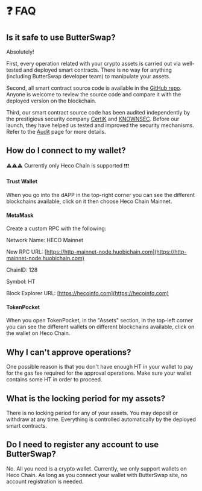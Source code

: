 # ❓ FAQ

## Is it safe to use ButterSwap?

Absolutely!

First, every operation related with your crypto assets is carried out via well-tested and deployed smart contracts. There is no way for anything \(including ButterSwap developer team\) to manipulate your assets.

Second, all smart contract source code is available in the [GitHub repo](https://github.com/butter-swap). Anyone is welcome to review the source code and compare it with the deployed version on the blockchain.

Third, our smart contract source code has been audited independently by the prestigious security company [CertiK](https://www.certik.io/) and [KNOWNSEC](https://www.yunaq.com). Before our launch, they have helped us tested and improved the security mechanisms. Refer to the [Audit](audit.md) page for more details.

## How do I connect to my wallet?

⚠️⚠️⚠️ Currently only Heco Chain is supported ❗️❗️❗️

#### Trust Wallet

When you go into the dAPP in the top-right corner you can see the different blockchains available, click on it then choose Heco Chain Mainnet.



#### MetaMask

Create a custom RPC with the following:

Network Name: HECO Mainnet

New RPC URL: [https://http-mainnet-node.huobichain.com](https://http-mainnet-node.huobichain.com)

ChainID: 128

Symbol: HT

Block Explorer URL: [https://hecoinfo.com](https://hecoinfo.com)



#### TokenPocket

When you open TokenPocket, in the "Assets" section, in the top-left corner you can see the different wallets on different blockchains available, click on the wallet on Heco Chain.

## Why I can't approve operations?

One possible reason is that you don't have enough HT in your wallet to pay for the gas fee required for the approval operations. Make sure your wallet contains some HT in order to proceed.

## What is the locking period for my assets?

There is no locking period for any of your assets. You may deposit or withdraw at any time. Everything is controlled automatically by the deployed smart contracts. 

## Do I need to register any account to use ButterSwap?

No. All you need is a crypto wallet. Currently, we only support wallets on Heco Chain. As long as you connect your wallet with ButterSwap site, no account registration is needed.

